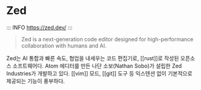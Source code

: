 # Zed

::: INFO
https://zed.dev/
:::

> Zed is a next-generation code editor designed for
high-performance collaboration with humans and AI.

Zed는 AI 통합과 빠른 속도, 협업을 내세우는 코드 편집기로, [[rust]]로 작성된 오픈소스 소프트웨어다. Atom 에디터를 만든 나단 소보(Nathan Sobo)가 설립한 Zed Industries가 개발하고 있다. [[vim]] 모드, [[git]] 도구 등 익스텐션 없이 기본적으로 제공되는 기능이 풍부하다.
